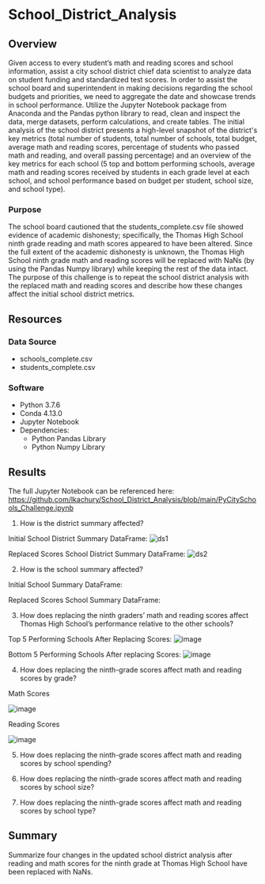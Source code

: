 # School_District_Analysis

## Overview 

Given access to every student’s math and reading scores and school information, assist a city school district chief data scientist to analyze data on student funding and standardized test scores. In order to assist the school board and superintendent in making decisions regarding the school budgets and priorities, we need to aggregate the date and showcase trends in school performance. Utilize the Jupyter Notebook package from Anaconda and the Pandas python library to read, clean and inspect the data, merge  datasets, perform calculations, and create tables. The initial analysis of the school district presents a high-level snapshot of the district's key metrics (total number of students, total number of schools, total budget, average math and reading scores, percentage of students who passed math and reading, and overall passing percentage) and an overview of the key metrics for each school (5 top and bottom performing schools, average math and reading scores received by students in each grade level at each school, and school performance based on budget per student, school size, and school type). 

### Purpose

The school board cautioned that the students_complete.csv file showed evidence of academic dishonesty; specifically, the Thomas High School ninth grade reading and math scores appeared to have been altered. Since the full extent of the academic dishonesty is unknown, the Thomas High School ninth grade math and reading scores will be replaced with NaNs (by using the Pandas Numpy library) while keeping the rest of the data intact. The purpose of this challenge is to repeat the school district analysis with the replaced math and reading scores and describe how these changes affect the initial school district metrics.

## Resources
### Data Source 
- schools_complete.csv
- students_complete.csv

### Software
- Python 3.7.6
- Conda 4.13.0
- Jupyter Notebook 
- Dependencies:
  - Python Pandas Library
  - Python Numpy Library

## Results

The full Jupyter Notebook can be referenced here: https://github.com/lkachury/School_District_Analysis/blob/main/PyCitySchools_Challenge.ipynb

1. How is the district summary affected?

Initial School District Summary DataFrame:
![ds1](https://user-images.githubusercontent.com/108038989/181275088-2d3509c6-4a54-4aca-a902-aad2197abbbb.png)

Replaced Scores School District Summary DataFrame:
![ds2](https://user-images.githubusercontent.com/108038989/181275547-ef4cea38-a8a2-413f-ba44-5ea0c2a2f78f.png)


2. How is the school summary affected?

Initial School Summary DataFrame:


Replaced Scores School Summary DataFrame:


3. How does replacing the ninth graders’ math and reading scores affect Thomas High School’s performance relative to the other schools?

Top 5 Performing Schools After Replacing Scores:
![image](https://user-images.githubusercontent.com/108038989/181278198-666aba1b-4154-46fd-8da4-17ef21cce2f7.png)


Bottom 5 Performing Schools After replacing Scores:
![image](https://user-images.githubusercontent.com/108038989/181278469-6c81bbdf-a59a-46c3-a3cd-7628cad42d32.png)





4. How does replacing the ninth-grade scores affect math and reading scores by grade?

Math Scores

![image](https://user-images.githubusercontent.com/108038989/181280667-9ec8d134-f383-402c-bdaf-797761a44339.png)


Reading Scores

![image](https://user-images.githubusercontent.com/108038989/181280433-8889b153-6b85-44c3-8559-343eed2885ec.png)




5. How does replacing the ninth-grade scores affect math and reading scores by school spending?



6. How does replacing the ninth-grade scores affect math and reading scores by school size?



7. How does replacing the ninth-grade scores affect math and reading scores by school type?


## Summary
Summarize four changes in the updated school district analysis after reading and math scores for the ninth grade at Thomas High School have been replaced with NaNs.


